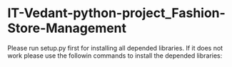 # IT-Vedant-python-project_Fashion-Store-Management
Please run setup.py first for installing all depended libraries.
If it does not work please use the followin commands to install the depended libraries:
